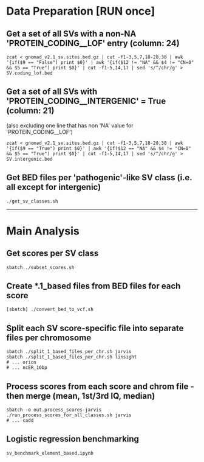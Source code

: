 # Data Preparation [RUN once]  
## Get a set of all SVs with a non-NA 'PROTEIN_CODING__LOF' entry (column: 24)
```
zcat < gnomad_v2.1_sv.sites.bed.gz | cut -f1-3,5,7,18-28,38 | awk '{if($9 == "False") print $0}' | awk '{if($12 != "NA" && $4 != "CN=0" && $5 == "True") print $0}' | cut -f1-5,14,17 | sed 's/^/chr/g' > SV.coding_lof.bed
```

## Get a set of all SVs with 'PROTEIN_CODING__INTERGENIC' = True (column: 21)  
(also excluding one line that has non 'NA' value for 'PROTEIN_CODING__LOF')
```
zcat < gnomad_v2.1_sv.sites.bed.gz | cut -f1-3,5,7,18-28,38 | awk '{if($9 == "True") print $0}' | awk '{if($12 == "NA" && $4 != "CN=0" && $5 == "True") print $0}' | cut -f1-5,14,17 | sed 's/^/chr/g' > SV.intergenic.bed
```

## Get BED files per 'pathogenic'-like SV class (i.e. all except for intergenic)
```
./get_sv_classes.sh
```



---------------
# Main Analysis


## Get scores per SV class
```
sbatch ./subset_scores.sh
```

## Create *.1_based files from BED files for each score
```
[sbatch] ./convert_bed_to_vcf.sh
```

## Split each SV score-specific file into separate files per chromosome
```
sbatch ./split_1_based_files_per_chr.sh jarvis
sbatch ./split_1_based_files_per_chr.sh linsight
# ... orion
# ... ncER_10bp
```

## Process scores from each score and chrom file - then merge (mean, 1st/3rd IQ, median)
```
sbatch -o out.process_scores-jarvis ./run_process_scores_for_all_classes.sh jarvis
# ... cadd
```

## Logistic regression benchmarking
```
sv_benchmark_element_based.ipynb
```

